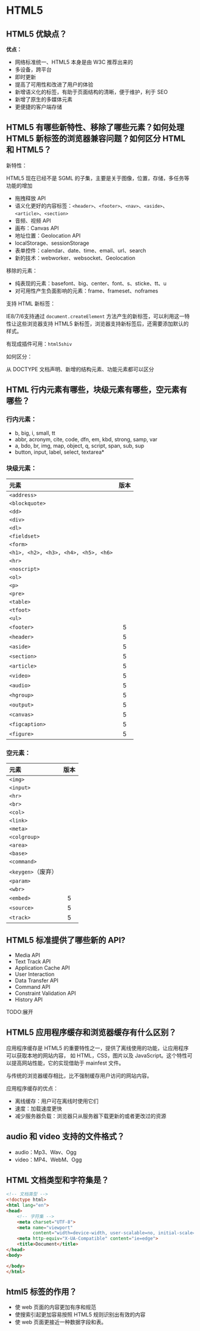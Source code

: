 # HTML5

## HTML5 优缺点？

**优点：**

* 网络标准统一、HTML5 本身是由 W3C 推荐出来的
* 多设备，跨平台
* 即时更新
* 提高了可用性和改进了用户的体验
* 新增语义化的标签，有助于页面结构的清晰，便于维护，利于 SEO
* 新增了原生的多媒体元素
* 更便捷的客户端存储

## HTML5 有哪些新特性、移除了哪些元素？如何处理 HTML5 新标签的浏览器兼容问题？如何区分 HTML 和 HTML5？

新特性：

HTML5 现在已经不是 SGML 的子集，主要是关于图像，位置，存储，多任务等功能的增加

* 拖拽释放 API
* 语义化更好的内容标签：`<header>`、`<footer>`、`<nav>`、`<aside>`、`<article>`、`<section>`
* 音频、视频 API
* 画布：Canvas API
* 地址位置：Geolocation API
* localStorage、sessionStorage
* 表单控件：calendar、date、time、email、url、search
* 新的技术：webworker、websocket、Geolocation

移除的元素：

* 纯表现的元素：basefont、big、center、font、s、sticke、tt、u
* 对可用性产生负面影响的元素：frame、frameset、noframes

支持 HTML 新标签：

IE8/7/6支持通过 `document.createElement` 方法产生的新标签，可以利用这一特性让这些浏览器支持 HTML5 新标签，浏览器支持新标签后，还需要添加默认的样式。

有现成插件可用：`html5shiv`

如何区分：

从 DOCTYPE 文档声明、新增的结构元素、功能元素都可以区分

## HTML 行内元素有哪些，块级元素有哪些，空元素有哪些？

### 行内元素：

* b, big, i, small, tt
* abbr, acronym, cite, code, dfn, em, kbd, strong, samp, var
* a, bdo, br, img, map, object, q, script, span, sub, sup
* button, input, label, select, textarea\* 

### 块级元素：

| 元素 | 版本 |
| :--- | :---: |
| `<address>` |  |
| `<blockquote>` |  |
| `<dd>` |  |
| `<div>` |  |
| `<dl>` |  |
| `<fieldset>` |  |
| `<form>` |  |
| `<h1>, <h2>, <h3>, <h4>, <h5>, <h6>` |  |
| `<hr>` |  |
| `<noscript>` |  |
| `<ol>` |  |
| `<p>` |  |
| `<pre>` |  |
| `<table>` |  |
| `<tfoot>` |  |
| `<ul>` |  |
| `<footer>` | 5 |
| `<header>` | 5 |
| `<aside>` | 5 |
| `<section>` | 5 |
| `<article>` | 5 |
| `<video>` | 5 |
| `<audio>` | 5 |
| `<hgroup>` | 5 |
| `<output>` | 5 |
| `<canvas>` | 5 |
| `<figcaption>` | 5 |
| `<figure>` | 5 |


### 空元素：

| 元素 | 版本 |
| :--- | :---: |
| `<img>` |  | 
| `<input>` |  | 
| `<hr>` |  | 
| `<br>` |  | 
| `<col>` |  | 
| `<link>` |  | 
| `<meta>` |  | 
| `<colgroup>` |  | 
| `<area>` |  | 
| `<base>` |  | 
| `<command>` |  | 
| `<keygen>`（废弃） |  | 
| `<param>` |  | 
| `<wbr>` |  | 
| `<embed>` | 5 | 
| `<source>` | 5 | 
| `<track>` | 5 | 

## HTML5 标准提供了哪些新的 API?

* Media API
* Text Track API
* Application Cache API
* User Interaction
* Data Transfer API
* Command API
* Constraint Validation API
* History API

TODO:展开

## HTML5 应用程序缓存和浏览器缓存有什么区别？

应用程序缓存是 HTML5 的重要特性之一，提供了离线使用的功能，让应用程序可以获取本地的网站内容，
如 HTML，CSS，图片以及 JavaScript。这个特性可以提高网站性能，它的实现借助于 mainfest 文件。

与传统的浏览器缓存相比，比不强制缓存用户访问的网站内容。

应用程序缓存的优点：

* 离线缓存：用户可在离线时使用它们
* 速度：加载速度更快
* 减少服务器负载：浏览器只从服务器下载更新的或者更改过的资源


## audio 和 video 支持的文件格式？

* audio：Mp3、Wav、Ogg
* video：MP4、WebM、Ogg

## HTML 文档类型和字符集是？

```html
<!-- 文档类型 -->
<!doctype html>
<html lang="en">
<head>
    <!-- 字符集 -->
    <meta charset="UTF-8">
    <meta name="viewport"
          content="width=device-width, user-scalable=no, initial-scale=1.0, maximum-scale=1.0, minimum-scale=1.0">
    <meta http-equiv="X-UA-Compatible" content="ie=edge">
    <title>Document</title>
</head>
<body>

</body>
</html>
```

## html5 标签的作用？

* 使 web 页面的内容更加有序和规范
* 使搜索引起更加容易按照 HTML5 规则识别出有效的内容
* 使 web 页面更接近一种数据字段和表。